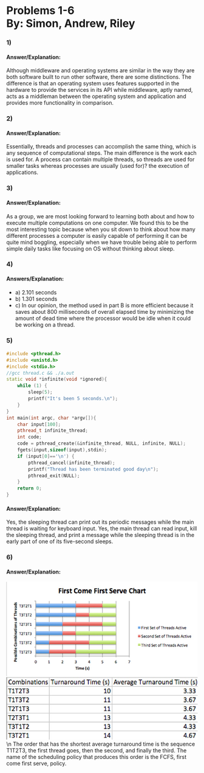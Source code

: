 **Problems 1-6** <br> By: Simon, Andrew, Riley
=================================================
### 1)
#### Answer/Explanation:
 Although middleware and operating systems are similar in the way they are both software built to run other software, there are some distinctions. The difference is that an operating system uses features supported in the hardware to provide the services in its API while middleware, aptly named, acts as a middleman between the operating system and application and provides more functionality in comparison.
### 2)
#### Answer/Explanation:
Essentially, threads and processes can accomplish the same thing, which is any sequence of computational steps. The main difference is the work each is used for. A process can contain multiple threads, so threads are used for smaller tasks whereas processes are usually (used for)? the execution of applications.
### 3)
#### Answer/Explanation:
 As a group, we are most looking forward to learning both about and how to execute multiple computations on one computer. We found this to be the most interesting topic because when you sit down to think about how many different processes a computer is easily capable of performing it can be quite mind boggling, especially when we have trouble being able to perform simple daily tasks like focusing on OS without thinking about sleep.
### 4)
#### Answers/Explanation:
 - a) 2.101 seconds
 - b) 1.301 seconds
 - c) In our opinion, the method used in part B is more efficient because it saves about 800 milliseconds of overall elapsed time by minimizing the amount of dead time where the processor would be idle when it could be working on a thread.
### 5)
```c++
#include <pthread.h>
#include <unistd.h>
#include <stdio.h>
//gcc thread.c && ./a.out
static void *infinite(void *ignored){
    while (1) {    
        sleep(5);
        printf("It's been 5 seconds.\n");
    } 
}
int main(int argc, char *argv[]){
    char input[100];
    pthread_t infinite_thread;
    int code;
    code = pthread_create(&infinite_thread, NULL, infinite, NULL);
    fgets(input,sizeof(input),stdin);
    if (input[0]=='\n') { 
        pthread_cancel(infinite_thread);  
        printf("Thread has been terminated good day\n");
        pthread_exit(NULL);   
    } 
    return 0;
}
```
#### Answer/Explanation:
Yes, the sleeping thread can print out its periodic messages while the main thread is waiting for keyboard input. Yes, the main thread can read input, kill the sleeping thread, and print a message while the sleeping thread is in the early part of one of its five-second sleeps.
### 6)
#### Answer/Explanation:
![](OSChart.jpg)
![](DataTable.jpg) 
\n The order that has the shortest average turnaround time is the sequence T1T2T3, the first thread goes, then the second, and finally the third. The name of the scheduling policy that produces this order is the FCFS, first come first serve, policy.
